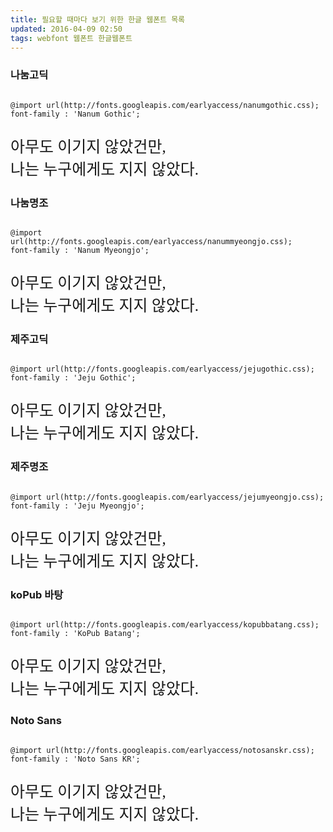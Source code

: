 ```yaml
---
title: 필요할 때마다 보기 위한 한글 웹폰트 목록 
updated: 2016-04-09 02:50
tags: webfont 웹폰트 한글웹폰트
---
```


### 나눔고딕 
<pre><code class="language-css">
@import url(http://fonts.googleapis.com/earlyaccess/nanumgothic.css);
font-family : 'Nanum Gothic';
</code></pre>

<p style="font-family : 'Nanum Gothic';font-size:25px;">아무도 이기지 않았건만, <br>나는 누구에게도 지지 않았다.</p>

### 나눔명조 
<pre><code class="language-css">
@import url(http://fonts.googleapis.com/earlyaccess/nanummyeongjo.css);
font-family : 'Nanum Myeongjo';
</code></pre>
<p style="font-family : 'Nanum Myeongjo';font-size:25px;">아무도 이기지 않았건만, <br>나는 누구에게도 지지 않았다.</p>

### 제주고딕
<pre><code class="language-css">
@import url(http://fonts.googleapis.com/earlyaccess/jejugothic.css);
font-family : 'Jeju Gothic';
</code></pre>
<p style="font-family : 'Jeju Gothic';font-size:25px;">아무도 이기지 않았건만, <br>나는 누구에게도 지지 않았다.</p>

### 제주명조
<pre><code class="language-css">
@import url(http://fonts.googleapis.com/earlyaccess/jejumyeongjo.css);
font-family : 'Jeju Myeongjo';
</code></pre>
<p style="font-family : 'Jeju Myeongjo';font-size:25px;">아무도 이기지 않았건만, <br>나는 누구에게도 지지 않았다.</p>

### koPub 바탕 
<pre><code class="language-css">
@import url(http://fonts.googleapis.com/earlyaccess/kopubbatang.css);
font-family : 'KoPub Batang';
</code></pre>
<p style="font-family : 'KoPub Batang';font-size:25px;">아무도 이기지 않았건만, <br>나는 누구에게도 지지 않았다.</p>

### Noto Sans 
<pre><code class="language-css">
@import url(http://fonts.googleapis.com/earlyaccess/notosanskr.css);
font-family : 'Noto Sans KR';
</code></pre>
<p style="font-family : 'Noto Sans KR';font-size:25px;">아무도 이기지 않았건만, <br>나는 누구에게도 지지 않았다.</p>

